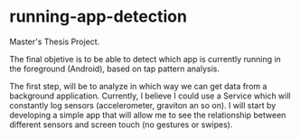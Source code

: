 # running-app-detection

Master's Thesis Project.

The final objetive is to be able to detect which app is currently running in the foreground (Android), based on tap pattern analysis.

The first step, will be to analyze in which way we can get data from a background application.
Currently, I believe I could use a Service which will constantly log sensors (accelerometer, graviton an so on).
I will start by developing a simple app that will allow me to see the relationship between different sensors and screen touch (no gestures or swipes).
